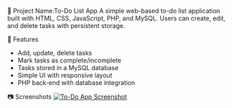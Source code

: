 📌 Project Name:To-Do List App
A simple web-based to-do list application built with HTML, CSS, JavaScript, PHP, and MySQL. Users can create, edit, and delete tasks with persistent storage.

 🚀 Features
- Add, update, delete tasks
- Mark tasks as complete/incomplete
- Tasks stored in a MySQL database
- Simple UI with responsive layout
- PHP back-end with database integration

📷 Screenshots
[![To-Do App Screenshot](https://i.imgur.com/zd4fHzJ.png)](https://i.imgur.com/zd4fHzJ.png)
